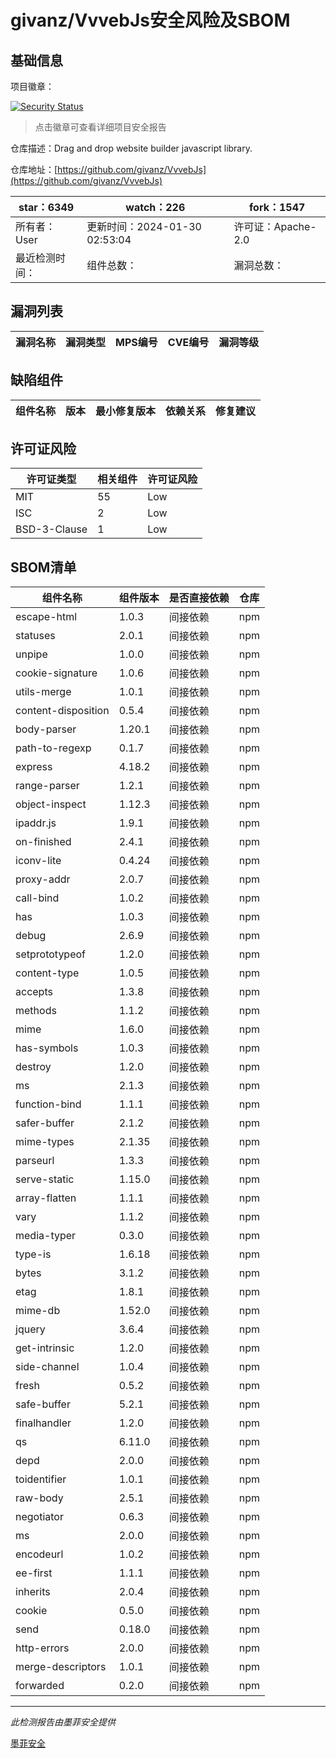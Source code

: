 # givanz/VvvebJs安全风险及SBOM

## 基础信息

项目徽章：

[![Security Status](https://www.murphysec.com/platform3/v31/badge/1754945444818857984.svg)](https://www.murphysec.com/console/report/1754945443539595264/1754945444818857984)

> 点击徽章可查看详细项目安全报告

仓库描述：Drag and drop website builder javascript library.

仓库地址：[https://github.com/givanz/VvvebJs](https://github.com/givanz/VvvebJs)

| star：6349 | watch：226 | fork：1547 |
| ----------- | -------------- | ------------ |
| 所有者：User | 更新时间：2024-01-30 02:53:04 | 许可证：Apache-2.0 |
| 最近检测时间： | 组件总数： | 漏洞总数： |




## 漏洞列表

| 漏洞名称 | 漏洞类型 | MPS编号 | CVE编号 | 漏洞等级 |
| ------- | ------ | ------- | ------ | ----- |





## 缺陷组件

| 组件名称 | 版本 | 最小修复版本 | 依赖关系 | 修复建议 |
| -------- | ---- | ------------ | -------- | -------- |





## 许可证风险

| 许可证类型 | 相关组件 | 许可证风险 |
| ---------- | -------- | ---------- |
|MIT|55|Low|
|ISC|2|Low|
|BSD-3-Clause|1|Low|




## SBOM清单

| 组件名称 | 组件版本 | 是否直接依赖 | 仓库 |
| -------- | -------- | ------------ | ---- |
|escape-html|1.0.3|间接依赖|npm|
|statuses|2.0.1|间接依赖|npm|
|unpipe|1.0.0|间接依赖|npm|
|cookie-signature|1.0.6|间接依赖|npm|
|utils-merge|1.0.1|间接依赖|npm|
|content-disposition|0.5.4|间接依赖|npm|
|body-parser|1.20.1|间接依赖|npm|
|path-to-regexp|0.1.7|间接依赖|npm|
|express|4.18.2|间接依赖|npm|
|range-parser|1.2.1|间接依赖|npm|
|object-inspect|1.12.3|间接依赖|npm|
|ipaddr.js|1.9.1|间接依赖|npm|
|on-finished|2.4.1|间接依赖|npm|
|iconv-lite|0.4.24|间接依赖|npm|
|proxy-addr|2.0.7|间接依赖|npm|
|call-bind|1.0.2|间接依赖|npm|
|has|1.0.3|间接依赖|npm|
|debug|2.6.9|间接依赖|npm|
|setprototypeof|1.2.0|间接依赖|npm|
|content-type|1.0.5|间接依赖|npm|
|accepts|1.3.8|间接依赖|npm|
|methods|1.1.2|间接依赖|npm|
|mime|1.6.0|间接依赖|npm|
|has-symbols|1.0.3|间接依赖|npm|
|destroy|1.2.0|间接依赖|npm|
|ms|2.1.3|间接依赖|npm|
|function-bind|1.1.1|间接依赖|npm|
|safer-buffer|2.1.2|间接依赖|npm|
|mime-types|2.1.35|间接依赖|npm|
|parseurl|1.3.3|间接依赖|npm|
|serve-static|1.15.0|间接依赖|npm|
|array-flatten|1.1.1|间接依赖|npm|
|vary|1.1.2|间接依赖|npm|
|media-typer|0.3.0|间接依赖|npm|
|type-is|1.6.18|间接依赖|npm|
|bytes|3.1.2|间接依赖|npm|
|etag|1.8.1|间接依赖|npm|
|mime-db|1.52.0|间接依赖|npm|
|jquery|3.6.4|间接依赖|npm|
|get-intrinsic|1.2.0|间接依赖|npm|
|side-channel|1.0.4|间接依赖|npm|
|fresh|0.5.2|间接依赖|npm|
|safe-buffer|5.2.1|间接依赖|npm|
|finalhandler|1.2.0|间接依赖|npm|
|qs|6.11.0|间接依赖|npm|
|depd|2.0.0|间接依赖|npm|
|toidentifier|1.0.1|间接依赖|npm|
|raw-body|2.5.1|间接依赖|npm|
|negotiator|0.6.3|间接依赖|npm|
|ms|2.0.0|间接依赖|npm|
|encodeurl|1.0.2|间接依赖|npm|
|ee-first|1.1.1|间接依赖|npm|
|inherits|2.0.4|间接依赖|npm|
|cookie|0.5.0|间接依赖|npm|
|send|0.18.0|间接依赖|npm|
|http-errors|2.0.0|间接依赖|npm|
|merge-descriptors|1.0.1|间接依赖|npm|
|forwarded|0.2.0|间接依赖|npm|


------

*此检测报告由墨菲安全提供*

[墨菲安全](www.murphysec.com)